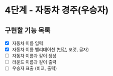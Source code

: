 # 4단계 - 자동차 경주(우승자)

## 구현할 기능 목록

- [X] 자동차 이름 입력
- [X] 자동차 이름 밸리데이션 (빈값, 포맷, 글자)
- [ ] 자동차 이름과 같이 생성
- [ ] 라운드 이름과 같이 출력
- [ ] 우승자 표출 (비교, 출력)
